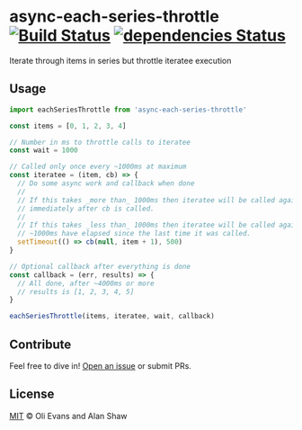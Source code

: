 # async-each-series-throttle [![Build Status](https://travis-ci.org/tableflip/async-each-series-throttle.svg?branch=master)](https://travis-ci.org/tableflip/async-each-series-throttle) [![dependencies Status](https://david-dm.org/tableflip/async-each-series-throttle/status.svg)](https://david-dm.org/tableflip/async-each-series-throttle)

Iterate through items in series but throttle iteratee execution

## Usage

```js
import eachSeriesThrottle from 'async-each-series-throttle'

const items = [0, 1, 2, 3, 4]

// Number in ms to throttle calls to iteratee
const wait = 1000

// Called only once every ~1000ms at maximum
const iteratee = (item, cb) => {
  // Do some async work and callback when done
  //
  // If this takes _more than_ 1000ms then iteratee will be called again
  // immediately after cb is called.
  //
  // If this takes _less than_ 1000ms then iteratee will be called again after
  // ~1000ms have elapsed since the last time it was called.
  setTimeout(() => cb(null, item + 1), 500)
}

// Optional callback after everything is done
const callback = (err, results) => {
  // All done, after ~4000ms or more
  // results is [1, 2, 3, 4, 5]
}

eachSeriesThrottle(items, iteratee, wait, callback)
```

## Contribute

Feel free to dive in! [Open an issue](https://github.com/tableflip/mem-storage-area/issues/new) or submit PRs.

## License

[MIT](LICENSE) © Oli Evans and Alan Shaw
